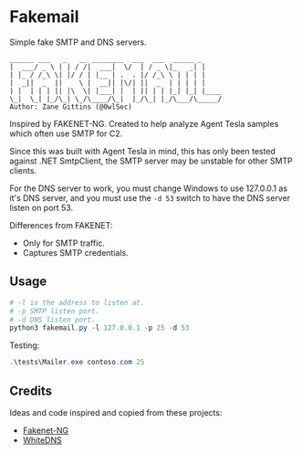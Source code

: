 # Fakemail

Simple fake SMTP and DNS servers.

```
______ ___   _   __ ________  ___  ___  _____ _     
|  ___/ _ \ | | / /|  ___|  \/  | / _ \|_   _| |    
| |_ / /_\ \| |/ / | |__ | .  . |/ /_\ \ | | | |    
|  _||  _  ||    \ |  __|| |\/| ||  _  | | | | |    
| |  | | | || |\  \| |___| |  | || | | |_| |_| |____
\_|  \_| |_/\_| \_/\____/\_|  |_/\_| |_/\___/\_____/
Author: Zane Gittins (@0wlSec)
```

Inspired by FAKENET-NG. Created to help analyze Agent Tesla samples which
often use SMTP for C2.

Since this was built with Agent Tesla in mind, this has only been tested against
.NET SmtpClient, the SMTP server may be unstable for other SMTP clients. 

For the DNS server to work, you must change Windows to use 127.0.0.1 as it's DNS server, 
and you must use the ```-d 53``` switch to have the DNS server listen on port 53.

Differences from FAKENET:
* Only for SMTP traffic. 
* Captures SMTP credentials.

## Usage

```powershell
# -l is the address to listen at.
# -p SMTP listen port.
# -d DNS listen port.
python3 fakemail.py -l 127.0.0.1 -p 25 -d 53
```

Testing:

```powershell
.\tests\Mailer.exe contoso.com 25
```

## Credits

Ideas and code inspired and copied from these projects:

* [Fakenet-NG](https://github.com/fireeye/flare-fakenet-ng)
* [WhiteDNS](https://github.com/Dave-ee/WhiteDNS)

